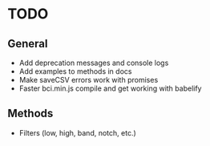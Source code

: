 # TODO
## General
- Add deprecation messages and console logs
- Add examples to methods in docs
- Make saveCSV errors work with promises
- Faster bci.min.js compile and get working with babelify

## Methods
- Filters (low, high, band, notch, etc.)

